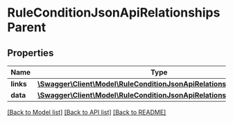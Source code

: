 # RuleConditionJsonApiRelationshipsParent

## Properties
Name | Type | Description | Notes
------------ | ------------- | ------------- | -------------
**links** | [**\Swagger\Client\Model\RuleConditionJsonApiRelationshipsParentLinks**](RuleConditionJsonApiRelationshipsParentLinks.md) |  | [optional] 
**data** | [**\Swagger\Client\Model\RuleConditionJsonApiRelationshipsParentData**](RuleConditionJsonApiRelationshipsParentData.md) |  | [optional] 

[[Back to Model list]](../../README.md#documentation-for-models) [[Back to API list]](../../README.md#documentation-for-api-endpoints) [[Back to README]](../../README.md)

